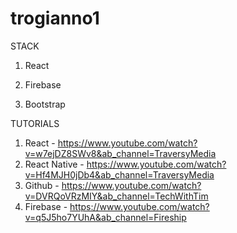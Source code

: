 # trogianno1

STACK
1. React
2. Firebase

5. Bootstrap

TUTORIALS
1. React - https://www.youtube.com/watch?v=w7ejDZ8SWv8&ab_channel=TraversyMedia
2. React Native - https://www.youtube.com/watch?v=Hf4MJH0jDb4&ab_channel=TraversyMedia
3. Github - https://www.youtube.com/watch?v=DVRQoVRzMIY&ab_channel=TechWithTim
4. Firebase - https://www.youtube.com/watch?v=q5J5ho7YUhA&ab_channel=Fireship
